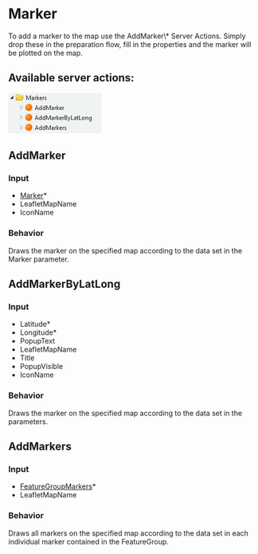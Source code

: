 # Marker

To add a marker to the map use the AddMarker\\\* Server Actions. Simply drop these in the preparation flow, fill in the properties and the marker will be plotted on the map.

## Available server actions:

![](images/AddMakers.jpg)

## AddMarker

### Input

- [Marker](Structures.md)\*
- LeafletMapName
- IconName

### Behavior

Draws the marker on the specified map according to the data set in the Marker parameter.

## AddMarkerByLatLong

### Input

- Latitude\*
- Longitude\*
- PopupText
- LeafletMapName
- Title
- PopupVisible
- IconName

### Behavior

Draws the marker on the specified map according to the data set in the parameters.

## AddMarkers

### Input

- [FeatureGroupMarkers](Structures.md)\*
- LeafletMapName

### Behavior

Draws all markers on the specified map according to the data set in each individual marker contained in the FeatureGroup.
